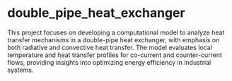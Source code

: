 # double_pipe_heat_exchanger
This project focuses on developing a computational model to analyze heat transfer mechanisms in a double-pipe heat exchanger, with emphasis on both radiative and convective heat transfer. The model evaluates local temperature and heat transfer profiles for co-current and counter-current flows, providing insights into optimizing energy efficiency in industrial systems.
